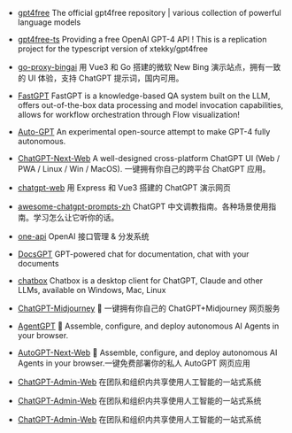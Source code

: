- [gpt4free](https://github.com/xtekky/gpt4free)
  The official gpt4free repository | various collection of powerful language models

- [gpt4free-ts](https://github.com/xiangsx/gpt4free-ts)
  Providing a free OpenAI GPT-4 API ! This is a replication project for the typescript version of xtekky/gpt4free

- [go-proxy-bingai](https://github.com/adams549659584/go-proxy-bingai)
  用 Vue3 和 Go 搭建的微软 New Bing 演示站点，拥有一致的 UI 体验，支持 ChatGPT 提示词，国内可用。

- [FastGPT](https://github.com/labring/FastGPT)
  FastGPT is a knowledge-based QA system built on the LLM, offers out-of-the-box data processing and model invocation capabilities, allows for workflow orchestration through Flow visualization!

- [Auto-GPT](https://github.com/Significant-Gravitas/Auto-GPT)
  An experimental open-source attempt to make GPT-4 fully autonomous.

- [ChatGPT-Next-Web](https://github.com/ChatGPTNextWeb/ChatGPT-Next-Web)
  A well-designed cross-platform ChatGPT UI (Web / PWA / Linux / Win / MacOS). 一键拥有你自己的跨平台 ChatGPT 应用。

- [chatgpt-web](https://github.com/Chanzhaoyu/chatgpt-web)
  用 Express 和 Vue3 搭建的 ChatGPT 演示网页

- [awesome-chatgpt-prompts-zh](https://github.com/PlexPt/awesome-chatgpt-prompts-zh)
  ChatGPT 中文调教指南。各种场景使用指南。学习怎么让它听你的话。

- [one-api](https://github.com/songquanpeng/one-api)
  OpenAI 接口管理 & 分发系统

- [DocsGPT](https://github.com/arc53/DocsGPT)
  GPT-powered chat for documentation, chat with your documents

- [chatbox](https://github.com/Bin-Huang/chatbox)
  Chatbox is a desktop client for ChatGPT, Claude and other LLMs, available on Windows, Mac, Linux

- [ChatGPT-Midjourney](https://github.com/Licoy/ChatGPT-Midjourney)
  🍭 一键拥有你自己的 ChatGPT+Midjourney 网页服务

- [AgentGPT](https://github.com/reworkd/AgentGPT)
  🤖 Assemble, configure, and deploy autonomous AI Agents in your browser.

- [AutoGPT-Next-Web](https://github.com/ConnectAI-E/AutoGPT-Next-Web)
  🤖 Assemble, configure, and deploy autonomous AI Agents in your browser.一键免费部署你的私人 AutoGPT 网页应用

- [ChatGPT-Admin-Web](https://github.com/AprilNEA/ChatGPT-Admin-Web)
  在团队和组织内共享使用人工智能的一站式系统

- [ChatGPT-Admin-Web](https://github.com/AprilNEA/ChatGPT-Admin-Web)
  在团队和组织内共享使用人工智能的一站式系统

- [ChatGPT-Admin-Web](https://github.com/AprilNEA/ChatGPT-Admin-Web)
  在团队和组织内共享使用人工智能的一站式系统
